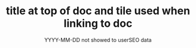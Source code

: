 ---
date: [YYYY-MM-DD not showed to user, SEO data]
title: [title at top of doc and tile used when linking to doc]
video_id: [youtube videoID]
description: [description not shown to user, used for SEO]
categories:
  - [PUT CATEGORY NAME HERE (just one)]
resources: 
  - name: [name of link below video]
    link: [link]
type: Video
set: [set name]
set_order: [order the video appears in set]
---